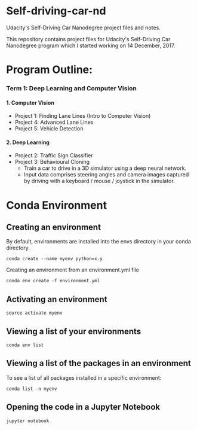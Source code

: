 # Self-driving-car-nd

Udacity's Self-Driving Car Nanodegree project files and notes.

This repository contains project files for Udacity's Self-Driving Car Nanodegree program which I started working on 14 December, 2017.

# Program Outline:

### Term 1: Deep Learning and Computer Vision
#### 1. Computer Vision
- Project 1: Finding Lane Lines (Intro to Computer Vision)
- Project 4: Advanced Lane Lines
- Project 5: Vehicle Detection

#### 2. Deep Learning
- Project 2: Traffic Sign Classifier
- Project 3: Behavioural Cloning
  - Train a car to drive in a 3D simulator using a deep neural network.
  - Input data comprises steering angles and camera images captured by driving with a keyboard / mouse / joystick in the simulator.


# Conda Environment

## Creating an environment

By default, environments are installed into the envs directory in your conda directory. 
```
conda create --name myenv python=x.y
```

Creating an environment from an environment.yml file
```
conda env create -f environment.yml
```
## Activating an environment
```
source activate myenv
```

## Viewing a list of your environments
```
conda env list
```

## Viewing a list of the packages in an environment
To see a list of all packages installed in a specific environment:
```
conda list -n myenv
```

## Opening the code in a Jupyter Notebook
```
jupyter notebook
```

